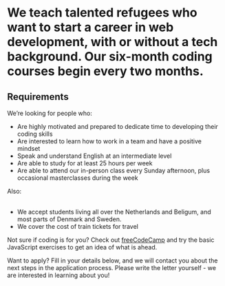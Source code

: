 # We teach talented refugees who want to start a career in web development, with or without a tech background. Our six-month coding courses begin every two months. 

## Requirements 

We’re looking for people who: 

- Are highly motivated and prepared to dedicate time to developing their coding skills
- Are interested to learn how to work in a team and have a positive mindset
- Speak and understand English at an intermediate level 
- Are able to study for at least 25 hours per week
- Are able to attend our in-person class every Sunday afternoon, plus occasional masterclasses during the week  

Also:    
  
- We accept students living all over the Netherlands and Beligum, and most parts of Denmark and Sweden.
- We cover the cost of train tickets for travel   

Not sure if  coding is for you? Check out [freeCodeCamp](https://www.freecodecamp.org/) and try the basic JavaScript exercises to get an idea of what is ahead. 

Want to apply? Fill in your details below, and we will contact you about the next steps in the application process. Please write the letter yourself - we are interested in learning about you!
